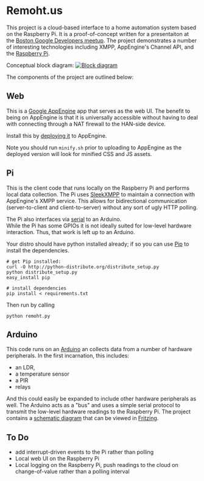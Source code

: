 # Remoht.us

This project is a cloud-based interface to a home automation system based on 
the Raspberry Pi.  It is a proof-of-concept written for a presentaiton at the 
[Boston Google Developers meetup](http://www.meetup.com/gdg-boston/).  The 
project demonstrates a number of interesting technologies including XMPP, 
AppEngine's Channel API, and the [Raspberry Pi](http://raspberrypi.org/).

Conceptual block diagram:
<a href='remoht.us/raw/master/block-diagram.png' target='_new'>
	<img src='remoht.us/raw/master/block-diagram.png' title='Block diagram' style='max-width:600px'/>
</a>

The components of the project are outlined below:


## Web

This is a [Google AppEngine](https://developers.google.com/appengine/) app that 
serves as the web UI.  The benefit to being on AppEngine is that it is 
universally accessible without having to deal with connecting through a NAT 
firewall to the HAN-side device.

Install this by [deploying it](https://developers.google.com/appengine/docs/python/gettingstartedpython27/uploading) to AppEngine.

Note you should run `minify.sh` prior to uploading to AppEngine as the deployed
version will look for minified CSS and JS assets.



## Pi

This is the client code that runs locally on the Raspberry Pi and performs local
data collection.  The Pi uses [SleekXMPP](http://sleekxmpp.org) to maintain a 
connection with AppEngine's XMPP service.  This allows for bidirectional communication
(server-to-client and client-to-server) without any sort of ugly HTTP polling.

The Pi also interfaces via [serial](http://pyserial.sourceforge.net/) to an Arduino.  
While the Pi has some GPIOs it is not ideally suited for low-level hardware 
interaction.  Thus, that work is left up to an Arduino.

Your distro should have python installed already; if so you can use [Pip]() to install
the dependencies.
 
    # get Pip installed:
    curl -O http://python-distribute.org/distribute_setup.py
    python distribute_setup.py
    easy_install pip

    # install dependencies
    pip install < requirements.txt

Then run by calling
    
    python remoht.py



## Arduino

This code runs on an [Arduino](http://arduino.cc) an collects data from a number of
hardware peripherals.  In the first incarnation, this includes:

* an LDR,
* a temperature sensor
* a PIR
* relays

And this could easily be expanded to include other hardware peripherals as well. The
Arduino acts as a "bus" and uses a simple serial protocol to transmit the low-level
hardware readings to the Raspberry Pi.  The project contains a 
[schematic diagram](arduino/remoht-arduino.fzz) that can be viewed in 
[Fritzing](http://fritzing.org).



## To Do

* add interrupt-driven events to the Pi rather than polling
* Local web UI on the Raspberry Pi
* Local logging on the Raspberry Pi, push readings to the cloud on change-of-value 
  rather than a polling interval
